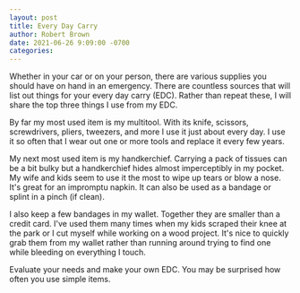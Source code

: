 ```yaml
---
layout: post
title: Every Day Carry
author: Robert Brown
date: 2021-06-26 9:09:00 -0700
categories:
---
```

Whether in your car or on your person, there are various supplies you should have on hand in an emergency. There are countless sources that will list out things for your every day carry (EDC). Rather than repeat these, I will share the top three things I use from my EDC.

By far my most used item is my multitool. With its knife, scissors, screwdrivers, pliers, tweezers, and more I use it just about every day. I use it so often that I wear out one or more tools and replace it every few years.

My next most used item is my handkerchief. Carrying a pack of tissues can be a bit bulky but a handkerchief hides almost imperceptibly in my pocket. My wife and kids seem to use it the most to wipe up tears or blow a nose. It's great for an impromptu napkin. It can also be used as a bandage or splint in a pinch (if clean).

I also keep a few bandages in my wallet. Together they are smaller than a credit card. I've used them many times when my kids scraped their knee at the park or I cut myself while working on a wood project. It's nice to quickly grab them from my wallet rather than running around trying to find one while bleeding on everything I touch.

Evaluate your needs and make your own EDC. You may be surprised how often you use simple items. 
